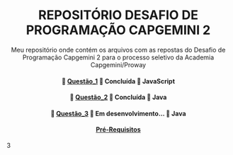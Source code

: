 <h1 align="center">REPOSITÓRIO DESAFIO DE PROGRAMAÇÃO CAPGEMINI 2</h1>

<p align="center">Meu repositório onde contém os arquivos com as repostas do Desafio de Programação Capgemini 2 para o processo seletivo da Academia Capgemini/Proway</p>

<h4 align="center"> 
	🚧  <a href="https://github.com/fernandotakagi/repositorio/blob/main/Quest%C3%A3o_1.html">Questão_1</a> 🚀 Concluída  🚧 JavaScript
</h4>

<h4 align="center"> 
	🚧  <a href="https://github.com/fernandotakagi/repositorio/blob/main/Quest%C3%A3o_2.java">Questão_2</a> 🚀 Concluída  🚧 Java
</h4>

<h4 align="center"> 
	🚧  <a href="https://github.com/fernandotakagi/repositorio/blob/main/Quest%C3%A3o_3.java">Questão_3</a> 🚀 Em desenvolvimento...  🚧 Java
</h4>

<h4 align="center"> 
	<a href="#prerequisitos">Pré-Requisitos</a>
</h4>
3
